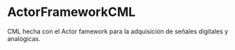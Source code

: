 # ActorFrameworkCML
CML hecha con el Actor famework para la adquisición de señales digitales y analógicas.
